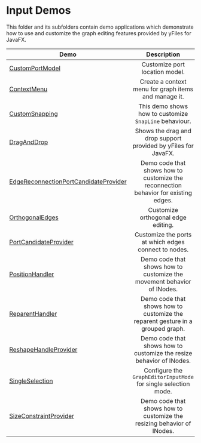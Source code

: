 
# Input Demos
  

 This folder and its subfolders contain demo applications which demonstrate how to use and customize the graph editing features provided by yFiles for JavaFX.   

| Demo | Description |
|------|:-----------:|
|[CustomPortModel](../../src\input\customportmodel\README.md)| Customize port location model. |
|[ContextMenu](../../src\input\contextmenu\README.md)| Create a context menu for graph items and manage it. |
|[CustomSnapping](../../src\input\customsnapping\README.md)| This demo shows how to customize `SnapLine` behaviour. |
|[DragAndDrop](../../src\input\draganddrop\README.md)| Shows the drag and drop support provided by yFiles for JavaFX. |
|[EdgeReconnectionPortCandidateProvider](../../src\input\edgereconnection\README.md)| Demo code that shows how to customize the reconnection behavior for existing edges. |
|[OrthogonalEdges](../../src\input\orthogonaledges\README.md)| Customize orthogonal edge editing. |
|[PortCandidateProvider](../../src\input\portcandidateprovider\README.md)| Customize the ports at which edges connect to nodes. |
|[PositionHandler](../../src\input\positionhandler\README.md)| Demo code that shows how to customize the movement behavior of INodes. |
|[ReparentHandler](../../src\input\reparenthandler\README.md)| Demo code that shows how to customize the reparent gesture in a grouped graph. |
|[ReshapeHandleProvider](../../src\input\reshapehandleprovider\README.md)| Demo code that shows how to customize the resize behavior of INodes. |
|[SingleSelection](../../src\input\singleselection\README.md)| Configure the `GraphEditorInputMode` for single selection mode. |
|[SizeConstraintProvider](../../src\input\sizeconstraintprovider\README.md)| Demo code that shows how to customize the resizing behavior of INodes. |
